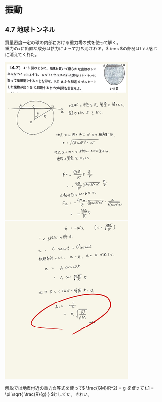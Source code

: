 <script type="text/javascript" async src="https://cdnjs.cloudflare.com/ajax/libs/mathjax/2.7.7/MathJax.js?config=TeX-MML-AM_CHTML">
</script>

<script type="text/x-mathjax-config">
 MathJax.Hub.Config({
 tex2jax: {
 inlineMath: [['$', '$'] ],
 displayMath: [ ['$$','$$'], ["\\[","\\]"] ]
 }
 });
</script>

# 振動
## 4.7 地球トンネル

質量密度一定の球の内部における重力場の式を使って解く。
<br>
重力の$x$に鉛直な成分は抗力によって打ち消される。$ \cos $の部分はいい感じに消えてくれた。



<img width="400" alt="rikigaku-101" src="./images/rikigaku-101.jpg">
<img width="400" alt="rikigaku-102" src="./images/rikigaku-102.jpg">

<br>

解説では地表付近の重力の等式を使って$ \frac{GM}{R^2} = g $を使って$ t_1 = \pi \sqrt{ \frac{R}{g} } $としてた。きれい。